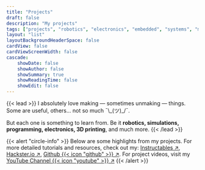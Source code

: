 ```yaml
---
title: "Projects"
draft: false
description: "My projects"
tags: ["projects", "robotics", "electronics", "embedded", "systems", "mechatronics"]
layout: "list"
layoutBackgroundHeaderSpace: false
cardView: false
cardViewScreenWidth: false
cascade:
    showDate: false
    showAuthor: false
    showSummary: true
    showReadingTime: false
    showEdit: false
---
```


{{< lead >}}
I absolutely love making — sometimes unmaking — things. Some are useful, others... not so much ¯\\\_(ツ)_/¯.

But each one is something to learn from. Be it <b>robotics, simulations, programming, electronics, 3D printing</b>, and much more.
{{< /lead >}}

{{< alert "circle-info" >}}
Below are some highlights from my projects. For more detailed tutorials and resources, check out my: [Instructables ↗](https://www.instructables.com/member/Jasmeeet%20Singh/), [Hackster.io ↗](https://www.hackster.io/jasmeet-singh), [Github {{< icon "github" >}} ↗](https://www.github.com/jasmeet0915). For project videos, visit my [YouTube Channel {{< icon "youtube" >}} ↗](https://www.youtube.com/@processingh)
{{< /alert >}}

<br>
